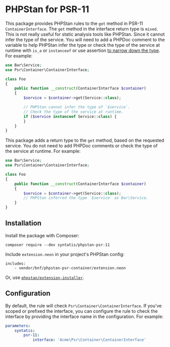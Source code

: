 # PHPStan for PSR-11

This package provides PHPStan rules to the `get` method in PSR-11 `ContainerInterface`. The `get` method in the interface return type is `mixed`. This is not really useful for static analysis tools like PHPStan. Since it cannot infer the type of the service. You will need to add a PHPDoc comment to the variable to help PHPStan infer the type or check the type of the service at runtime with `is_a` or `instanceof` or use assertion [to narrow down the type](https://phpstan.org/writing-php-code/narrowing-types). For example:

```php
use Bar\Service;
use Psr\Container\ContainerInterface;

class Foo
{
    public function __construct(ContainerInterface $container)
    {
        $service = $container->get(Service::class); 

        // PHPStan cannot infer the type of `$service`.
        // Check the type of the service at runtime.
        if ($service instanceof Service::class) {
        }
    }
}
```

This package adds a return type to the `get` method, based on the requested service. You do not need to add PHPDoc comments or check the type of the service at runtime. For example:

```php
use Bar\Service;
use Psr\Container\ContainerInterface;

class Foo
{
    public function __construct(ContainerInterface $container)
    {
        $service = $container->get(Service::class);
        // PHPStan inferred the type `$service` as Bar\Service.
    }
}
```

## Installation

Install the package with Composer:

```
composer require --dev syntatis/phpstan-psr-11
```

Include `extension.neon` in your project's PHPStan config:

```
includes:
    - vendor/bnf/phpstan-psr-container/extension.neon
```

Or, use [`phpstan/extension-installer`](https://github.com/phpstan/extension-installer).

## Configuration

By default, the rule will check `Psr\Container\ContainerInterface`. If you've scoped or prefixed the interface, you can configure the rule to check the interface by providing the interface name in the configuration. For example:

```yaml
parameters:
    syntatis:
        psr-11:
            interface: 'Acme\Psr\Container\ContainerInterface'
```